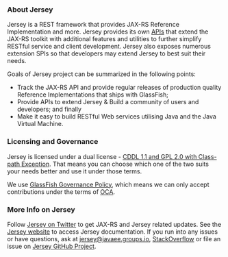 ### About Jersey

Jersey is a REST framework that provides JAX-RS Reference Implementation and more.
Jersey provides its own [APIs][jersey-api] that extend the JAX-RS toolkit with
additional features and utilities to further simplify RESTful service and client
development. Jersey also exposes numerous extension SPIs so that developers may
extend Jersey to best suit their needs.

Goals of Jersey project can be summarized in the following points:

*   Track the JAX-RS API and provide regular releases of production quality
    Reference Implementations that ships with GlassFish;
*   Provide APIs to extend Jersey & Build a community of users and developers;
    and finally
*   Make it easy to build RESTful Web services utilising Java and the
    Java Virtual Machine.

### Licensing and Governance
Jersey is licensed under a dual license - [CDDL 1.1 and GPL 2.0 with Class-path Exception](LICENSE.txt).
That means you can choose which one of the two suits your needs better and use it under those terms.

We use [GlassFish Governance Policy](GovernancePolicy.md), which means we can only accept contributions under
 the terms of [OCA][oca].

### More Info on Jersey
Follow [Jersey on Twitter][jersey-twitter] to get JAX-RS and Jersey related updates.
See the [Jersey website][jersey-web] to access Jersey documentation. If you run into any issues or have questions,
ask at [jersey@javaee.groups.io][jersey-users], [StackOverflow][jersey-so] or file an issue on [Jersey GitHub Project][jersey-issues].

[oca]: http://oracle.com/technetwork/goto/oca
[jersey-api]: https://jersey.github.io/apidocs/latest/jersey/index.html
[jersey-issues]: https://github.com/jersey/jersey/issues
[jersey-so]: http://stackoverflow.com/questions/tagged/jersey
[jersey-twitter]: http://twitter.com/gf_jersey
[jersey-users]: mailto:jersey@javaee.groups.io
[jersey-web]: http://jersey.github.io
